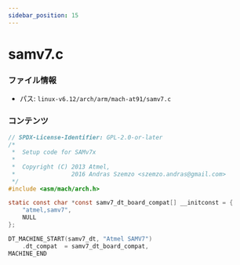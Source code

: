 ```yaml
---
sidebar_position: 15
---
```

# samv7.c

### ファイル情報

- パス: `linux-v6.12/arch/arm/mach-at91/samv7.c`

### コンテンツ

```c
// SPDX-License-Identifier: GPL-2.0-or-later
/*
 *  Setup code for SAMv7x
 *
 *  Copyright (C) 2013 Atmel,
 *                2016 Andras Szemzo <szemzo.andras@gmail.com>
 */
#include <asm/mach/arch.h>

static const char *const samv7_dt_board_compat[] __initconst = {
	"atmel,samv7",
	NULL
};

DT_MACHINE_START(samv7_dt, "Atmel SAMV7")
	.dt_compat	= samv7_dt_board_compat,
MACHINE_END

```

